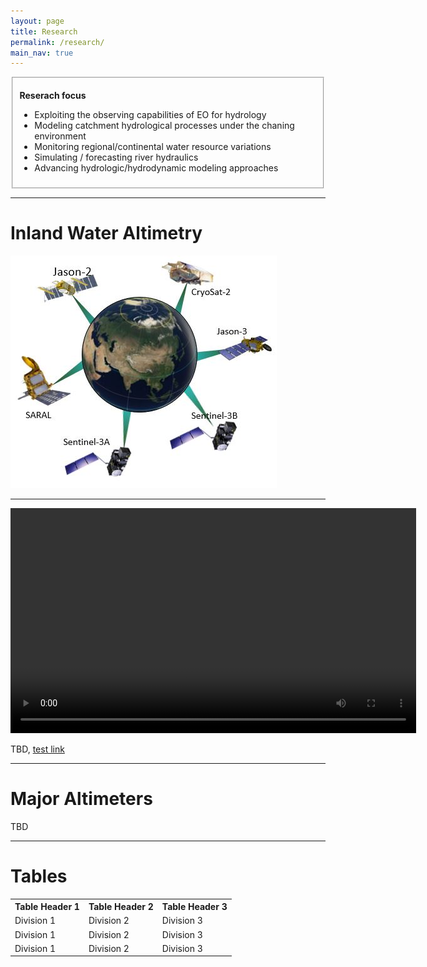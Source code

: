 ```yaml
---
layout: page
title: Research
permalink: /research/
main_nav: true
---
```

<fieldset>
  <p><b>Reserach focus</b></p>
  <ul>
    <li>Exploiting the observing capabilities of EO for hydrology</li>
    <li>Modeling catchment hydrological processes under the chaning environment</li>
    <li>Monitoring regional/continental water resource variations</li>
    <li>Simulating / forecasting river hydraulics</li>
    <li>Advancing hydrologic/hydrodynamic modeling approaches</li>
  </ul>
</fieldset>



<hr>


<h1 id="paragraph">Inland Water Altimetry</h1>

<img src="/assets/missions.jpg" alt="alti-mission" style="width:426px;height:372px;">

<hr>
<video width="649" height="360" controls autoplay>
  <source src="/assets/2009_019_AR_EN.mp4" type="video/mp4">
</video>
<p> TBD, <a href="#" title="test link">test link</a> </p>



<hr>

<h1 id="list_types">Major Altimeters</h1>

<p> TBD </p>



<hr>


<h1 id="tables">Tables</h1>

<table cellspacing="0" cellpadding="0">
  <tr>
    <th>Table Header 1</th><th>Table Header 2</th><th>Table Header 3</th>
  </tr>
  <tr>
    <td>Division 1</td><td>Division 2</td><td>Division 3</td>
  </tr>
  <tr class="even">
    <td>Division 1</td><td>Division 2</td><td>Division 3</td>
  </tr>
  <tr>
    <td>Division 1</td><td>Division 2</td><td>Division 3</td>
  </tr>
</table>


